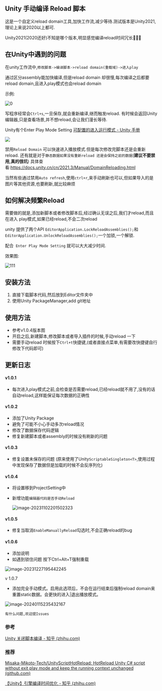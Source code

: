 ## Unity 手动编译 Reload 脚本

这是一个自定义reload domain工具,加快工作流,减少等待.测试版本是Unity2021,理论上来说2020以上都可.

Unity2021(2020还好)不知是哪个版本,明显感觉编译reload时间冗长🥱😪😯

## 在Unity中遇到的问题

在unity工作流中,`修改脚本->编译脚本->reload domain(重载域)->进入play`

通过区分assembly能加快编译,但是reload domain 却很慢,每次编译之后都要reload domain,且进入play模式也会reload domain

示例:

![0](https://raw.githubusercontent.com/ZeroUltra/MediaLibrary/main/Imgs/202211052102596.gif)

写程序经常会`Ctrl+s`,一旦保存,就会重新编译,继而触发reload. 有时候会返回Unity编辑器,只是查看场景,并不想reload,会让我们漫长等待.

Unity有个Enter Play Mode Setting  [可配置的进入运行模式 - Unity 手册](https://docs.unity.cn/cn/2021.3/Manual/ConfigurableEnterPlayMode.html)

 ![](https://raw.githubusercontent.com/ZeroUltra/MediaLibrary/main/Imgs/202211052103211.png)

禁用`Reload Domain` 可以快速进入播放模式.但是每次修改完脚本还是会重新reload. 还有就是对于`静态数据如果没有重新reload 还是会保持之前的数据`(**建议不要禁用,真的很坑**) 具体查看:https://docs.unity.cn/cn/2021.3/Manual/DomainReloading.html

当然有些通过禁用`Auto refresh`,使用`ctrl+r`,来手动刷新也可以,但如果导入的是图片等其他资源,也要刷新,就比较麻烦

## 如何解决频繁Reload

需要做的就是,添加新脚本或者修改脚本后,经过确认无误之后,我们才reload,而且在进入 play模式,如果已经reload,不会二次reload

unity 提供了两个API `EditorApplication.LockReloadAssemblies();`和` EditorApplication.UnlockReloadAssemblies();`一个加锁,一个解锁.

配合` Enter Play Mode Setting` 就可以大大减少时间.

效果图:

![111](https://raw.githubusercontent.com/ZeroUltra/MediaLibrary/main/Imgs/202211052126333.gif)



## 安装方法

1. 直接下载脚本代码,然后放到Editor文件夹中
2. 使用Unity PackageManager,add git地址

## 使用方法

* 参考v1.0.4版本图
* 开启之后,新建脚本,修改脚本或者导入插件的时候,手动reload 一下
* 需要手动reload 时候按下`Ctrl+t`快捷键,(或者直接点菜单,有需要改快捷键自行修改下代码即可)

## 更新日志

#### v1.0.1

* 每次进入play模式之前,会检查是否需要reload,已经reload就不用了,没有的话自动reload,这样能保证每次数据的正确性

#### v1.0.2

* 添加了Unity Package
* 避免了可能不小心手动多次reload情况
* 修改了数据保存代码逻辑
* 修复新建脚本或者assembly的时候没有刷新的问题

#### v1.0.3

* 修复设置未保存的问题 (原来使用了Unity`ScriptableSingleton<T>`,使用过程中发现保存了数据但是加载的时候不会反序列化)

#### v1.0.4

* 将设置移到ProjectSetting中

* 新增功能`编辑器代码是否手动Reload`

  ![image-20231102201502323](https://raw.githubusercontent.com/ZeroUltra/MediaLibrary/main/Imgs/202311022015470.png)
  

#### v1.0.5

* 修复当取消`EnableManuallyReload`勾选时,不会正确reload的bug

#### v1.0.6

* 添加说明
* 如遇到锁住问题 按下Ctrl+Alt+T强制重载

 ![image-20231227195442245](https://raw.githubusercontent.com/ZeroUltra/MediaLibrary/main/Imgs/202312271954071.png)

v 1.0.7

* 添加完全手动模式。启用此选项后，不会在运行结束后强制reload domain来重置static数据。会更快的进入|退出播放模式。

 ![image-20240115235432167](https://raw.githubusercontent.com/ZeroUltra/MediaLibrary/main/Imgs/202401152354322.png)



`有什么问题,欢迎提Issues`

### 参考

[Unity 关闭脚本编译 - 知乎 (zhihu.com)](https://zhuanlan.zhihu.com/p/441996008)

### 推荐 

[Misaka-Mikoto-Tech/UnityScriptHotReload: HotReload Unity C# script without exit play mode and keep the running context unchanged (github.com)](https://github.com/Misaka-Mikoto-Tech/UnityScriptHotReload)

[【Unity】引擎编译时间优化 - 知乎 (zhihu.com)](https://zhuanlan.zhihu.com/p/601065788)

